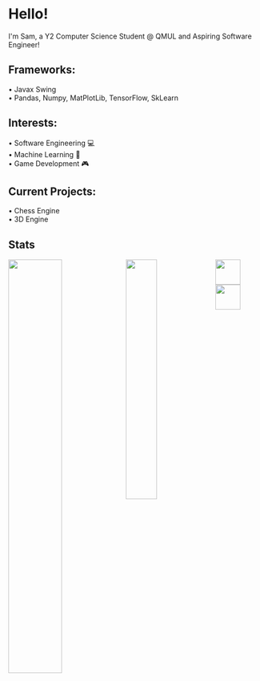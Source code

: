 
# Hello!

I'm Sam, a Y2 Computer Science Student @ QMUL and Aspiring Software Engineer!  

## Frameworks:
 •  Javax Swing  
 •  Pandas, Numpy, MatPlotLib, TensorFlow, SkLearn

 ## Interests:  
  • Software Engineering 💻   
  • Machine Learning 🤖  
  • Game Development 🎮  


##  Current Projects:  
  • Chess Engine  
  • 3D Engine


## Stats
<img align="left" width=46% src="https://github-readme-stats.vercel.app/api?username=SamChenYu&show_icons=true&theme=algolia" />
<img align="left" width=35% src="https://github-readme-stats.vercel.app/api/top-langs/?username=SamChenYu&layout=compact&theme=algolia" />

  
[<img src="https://github.com/SamChenYu/SamChenYu/assets/150127006/03327fed-39a9-4846-8a4e-4d7843a75df8" width="50">](https://www.linkedin.com/in/sam-chen-yu-a96548258/) [<img src="https://github.com/SamChenYu/SamChenYu/assets/150127006/b241cd85-527c-4045-a4aa-9b66a63236b7" width="50">](https://leetcode.com/CritPotato/)
